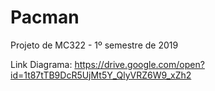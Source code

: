 # Pacman
Projeto de MC322 - 1º semestre de 2019

Link Diagrama: https://drive.google.com/open?id=1t87tTB9DcR5UjMt5Y_QlyVRZ6W9_xZh2
